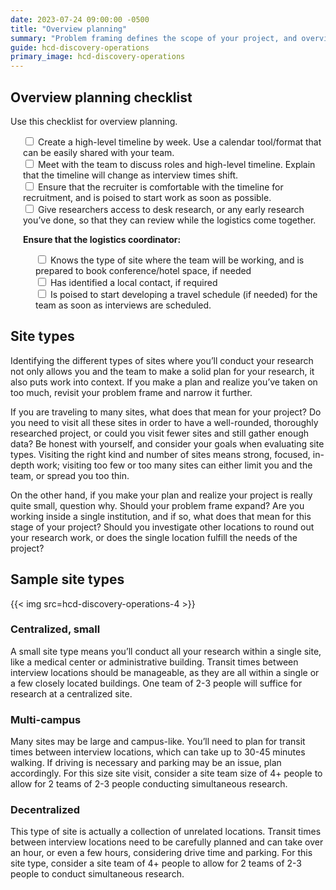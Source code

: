 ```yaml
---
date: 2023-07-24 09:00:00 -0500
title: "Overview planning"
summary: "Problem framing defines the scope of your project, and overview planning is where you make a realistic plan to reach your goal. "
guide: hcd-discovery-operations
primary_image: hcd-discovery-operations
---
```


## Overview planning checklist

Use this checklist for overview planning.

<div style="margin-left: 20px">
  <input type="checkbox">
  Create a high-level timeline by week. Use a calendar tool/format that can be easily shared with your team.
  </input><br>
  <input type="checkbox">
  Meet with the team to discuss roles and high-level timeline. Explain that the timeline will change as interview times shift.
  </input><br>
  <input type="checkbox">
  Ensure that the recruiter is comfortable with the timeline for recruitment, and is poised to start work as soon as possible.
  </input><br>
  <input type="checkbox">
  Give researchers access to desk research, or any early research you’ve done, so that they can review while the logistics come together.
  </input><br>

**Ensure that the logistics coordinator:**
  <div style="margin-left: 20px">
    <input type="checkbox">
    Knows the type of site where the team will be working, and is prepared to book conference/hotel space, if needed
    </input><br>
    <input type="checkbox">
    Has identified a local contact, if required
    </input><br>
    <input type="checkbox">
    Is poised to start developing a travel schedule (if needed) for the team as soon as interviews are scheduled.
    </input><br>
  </div>
</div>

## Site types

Identifying the different types of sites where you’ll conduct your research not only allows you and the team to make a solid plan for your research, it also puts work into context. If you make a plan and realize you’ve taken on too much, revisit your problem frame and narrow it further.

If you are traveling to many sites, what does that mean for your project? Do you need to visit all these sites in order to have a well-rounded, thoroughly researched project, or could you visit fewer sites and still gather enough data? Be honest with yourself, and consider your goals when evaluating site types. Visiting the right kind and number of sites means strong, focused, in-depth work; visiting too few or too many sites can either limit you and the team, or spread you too thin.

On the other hand, if you make your plan and realize your project is really quite small, question why. Should your problem frame expand? Are you working inside a single institution, and if so, what does that mean for this stage of your project? Should you investigate other locations to round out your research work, or does the single location fulfill the needs of the project?


## Sample site types

{{< img src=hcd-discovery-operations-4 >}}


### Centralized, small

A small site type means you’ll conduct all your research within a single site, like a medical center or administrative building. Transit times between interview locations should be manageable, as they are all within a single or a few closely located buildings. One team of 2-3 people will suffice for research at a centralized site.


### Multi-campus

Many sites may be large and campus-like. You’ll need to plan for transit times between interview locations, which can take up to 30-45 minutes walking. If driving is necessary and parking may be an issue, plan accordingly. For this size site visit, consider a site team size of 4+ people to allow for 2 teams of 2-3 people conducting simultaneous research.


### Decentralized

This type of site is actually a collection of unrelated locations. Transit times between interview locations need to be carefully planned and can take over an hour, or even a few hours, considering drive time and parking. For this site type, consider a site team of 4+ people to allow for 2 teams of 2-3 people to conduct simultaneous research.

